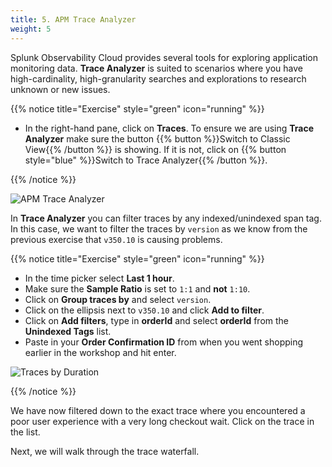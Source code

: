 ```yaml
---
title: 5. APM Trace Analyzer
weight: 5
---
```


Splunk Observability Cloud provides several tools for exploring application monitoring data. **Trace Analyzer** is suited to scenarios where you have high-cardinality, high-granularity searches and explorations to research unknown or new issues.

{{% notice title="Exercise" style="green" icon="running" %}}

* In the right-hand pane, click on **Traces**. To ensure we are using **Trace Analyzer** make sure the button {{% button %}}Switch to Classic View{{% /button %}} is showing. If it is not, click on {{% button style="blue" %}}Switch to Trace Analyzer{{% /button %}}.

{{% /notice %}}

![APM Trace Analyzer](../images/apm-trace-analyzer.png)

In **Trace Analyzer** you can filter traces by any indexed/unindexed span tag. In this case, we want to filter the traces by `version` as we know from the previous exercise that `v350.10` is causing problems.

{{% notice title="Exercise" style="green" icon="running" %}}

* In the time picker select **Last 1 hour**.
* Make sure the **Sample Ratio** is set to `1:1` and **not** `1:10`.
* Click on **Group traces by** and select `version`.
* Click on the ellipsis next to `v350.10` and click **Add to filter**.
* Click on **Add filters**, type in **orderId** and select **orderId** from the **Unindexed Tags** list.
* Paste in your **Order Confirmation ID** from when you went shopping earlier in the workshop and hit enter.

![Traces by Duration](../images/apm-trace-by-duration.png)

{{% /notice %}}

We have now filtered down to the exact trace where you encountered a poor user experience with a very long checkout wait. Click on the trace in the list.

Next, we will walk through the trace waterfall.
